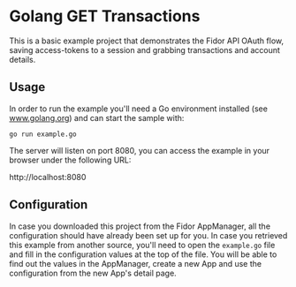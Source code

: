 # Golang GET Transactions

This is a basic example project that demonstrates the Fidor API OAuth
flow, saving access-tokens to a session and grabbing transactions and account 
details.

## Usage

In order to run the example you'll need a Go environment installed (see
www.golang.org) and can start the sample with:

    go run example.go

The server will listen on port 8080, you can access the example in your
browser under the following URL:

  http://localhost:8080

## Configuration

In case you downloaded this project from the Fidor AppManager, all the
configuration should have already been set up for you. In case you
retrieved this example from another source, you'll need to open the
`example.go` file and fill in the configuration values at the top of the
file. You will be able to find out the values in the AppManager, create
a new App and use the configuration from the new App's detail page.

